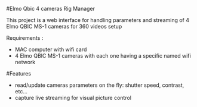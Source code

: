 #Elmo Qbic 4 cameras Rig Manager

This project is a web interface for handling parameters and streaming of 4 Elmo QBIC MS-1 cameras for 360 videos setup

Requirements :

- MAC computer with wifi card
- 4 Elmo QBIC MS-1 cameras with each one having a specific named wifi network

#Features

- read/update cameras parameters on the fly: shutter speed, contrast, etc...
- capture live streaming for visual picture control
